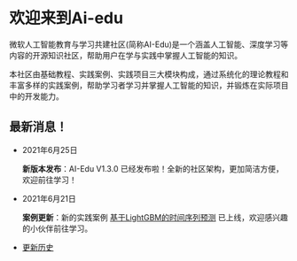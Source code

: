 # 欢迎来到Ai-edu

微软人工智能教育与学习共建社区(简称AI-Edu)是一个涵盖人工智能、深度学习等内容的开源知识社区，帮助用户在学与实践中掌握人工智能的知识。  

本社区由基础教程、实践案例、实践项目三大模块构成，通过系统化的理论教程和丰富多样的实践案例，帮助学习者学习并掌握人工智能的知识，并锻炼在实际项目中的开发能力。

## **最新消息！**
- 2021年6月25日
  
  **新版本发布**：AI-Edu V1.3.0 已经发布啦！全新的社区架构，更加简洁方便，欢迎前往学习！

- 2021年6月21日
  
  **案例更新**：新的实践案例 [基于LightGBM的时间序列预测](https://microsoft.github.io/ai-edu/实践案例/B16-基于LightGBM的时间序列预测/index.html) 已上线，欢迎感兴趣的小伙伴前往学习。


- [更新历史](./News.md)